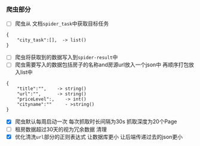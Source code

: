 ### 爬虫部分

- [ ] 爬虫从 文档`spider_task`中获取目标任务

```[json]
{
    "city_task":[],  -> list()
}
```
- [ ] 爬虫将获取到的数据写入到`spider-result`中
- [ ] 爬虫需要写入的数据包括房子的名称and房源url放入一个json中 再顺序打包放入list中

```[json]
{
    "title":"",    -> string()
    "url":"",      -> string()
    "priceLevel":,    -> int()
    "cityname":""     - >string()
}
```
- [x] 爬虫默认每周启动一次 每次抓取时长间隔为30s 抓取深度为20个Page
- [ ] 租房数据超过30天的视为冗余数据 清理
- [x] 优化清洗`url`部分的正则表达式 让数据库更小 让后端传递过去的json更小